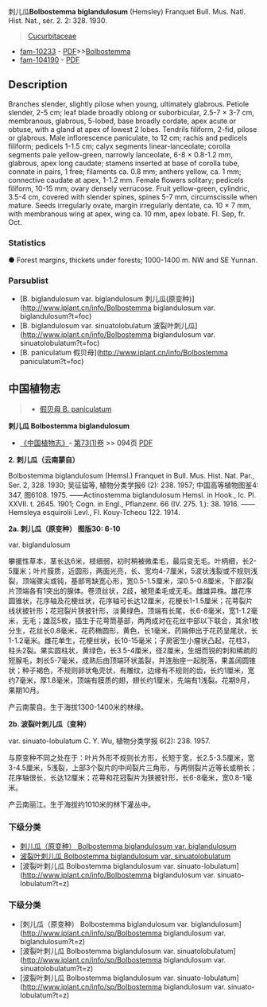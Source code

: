 刺儿瓜**Bolbostemma biglandulosum** (Hemsley) Franquet Bull. Mus. Natl. Hist. Nat., sér. 2. 2: 328. 1930.

> [Cucurbitaceae](http://www.iplant.cn/info/Cucurbitaceae?t=foc)
* [fam-10233](http://www.iplant.cn/foc/fam/10233) - [PDF](http://www.iplant.cn/foc/pdf/Cucurbitaceae.pdf)>>[Bolbostemma](http://www.iplant.cn/info/Bolbostemma?t=foc)
* [fam-104190](http://www.iplant.cn/foc/fam/104190) - [PDF](http://www.iplant.cn/foc/pdf/Bolbostemma.pdf)

## Description

Branches slender, slightly pilose when young, ultimately glabrous. Petiole slender, 2-5 cm; leaf blade broadly oblong or suborbicular, 2.5-7 × 3-7 cm, membranous, glabrous, 5-lobed, base broadly cordate, apex acute or obtuse, with a gland at apex of lowest 2 lobes. Tendrils filiform, 2-fid, pilose or glabrous. Male inflorescence paniculate, to 12 cm; rachis and pedicels filiform; pedicels 1-1.5 cm; calyx segments linear-lanceolate; corolla segments pale yellow-green, narrowly lanceolate, 6-8 × 0.8-1.2 mm, glabrous, apex long caudate; stamens inserted at base of corolla tube, connate in pairs, 1 free; filaments ca. 0.8 mm; anthers yellow, ca. 1 mm; connective caudate at apex, 1-1.2 mm. Female flowers solitary; pedicels filiform, 10-15 mm; ovary densely verrucose. Fruit yellow-green, cylindric, 3.5-4 cm, covered with slender spines, spines 5-7 mm, circumscissile when mature. Seeds irregularly ovate, margin irregularly dentate, ca. 10 × 7 mm, with membranous wing at apex, wing ca. 10 mm, apex lobate. Fl. Sep, fr. Oct.

### Statistics
● Forest margins, thickets under forests; 1000-1400 m. NW and SE Yunnan.



### Parsublist

* [B.  biglandulosum var. biglandulosum  刺儿瓜(原变种)](http://www.iplant.cn/info/Bolbostemma biglandulosum var. biglandulosum?t=foc)
* [B.  biglandulosum var. sinuatolobulatum  波裂叶刺儿瓜](http://www.iplant.cn/info/Bolbostemma biglandulosum var. sinuatolobulatum?t=foc)
* [B.  paniculatum  假贝母](http://www.iplant.cn/info/Bolbostemma paniculatum?t=foc)

## 中国植物志

> * [假贝母  B.  paniculatum](Bolbostemma-paniculatum-假贝母.md)


**刺儿瓜 Bolbostemma biglandulosum**

* [《中国植物志》](http://www.iplant.cn/frps)- [第73(1)卷](http://www.iplant.cn/frps/vol/73(1)) >> 094页 [PDF](http://www.iplant.cn/frps/pdf/73(1)/094.PDF)


**2. 刺儿瓜（云南蒙自）**

Bolbostemma biglandulosum (Hemsl.) Franquet in Bull. Mus. Hist. Nat. Par., Ser. 2, 328. 1930; 吴征镒等, 植物分类学报6 (2): 238. 1957; 中国高等植物图鉴4: 347, 图6108. 1975. ——Actinostemma biglandulosum Hemsl. in Hook., Ic. Pl. XXVII. t. 2645. 1901; Cogn. in Engl., Pflanzenr. 66 (IV. 275. 1.): 38. 1916. ——Hemsleya esquirolii Levl., Fl. Kouy-Tcheou 122. 1914.

**2a. 刺儿瓜（原变种） 图版30: 6-10**

var. biglandulosum

攀援性草本，茎长达6米，枝细弱，初时稍被微柔毛，最后变无毛。叶柄细，长2-5厘米；叶片膜质，近圆形，两面光亮，长、宽均4-7厘米，5波状浅裂或不规则浅裂，顶端骤尖或钝，基部弯缺宽心形，宽0.5-1.5厘米，深0.5-0.8厘米，下部2裂片顶端各有1突出的腺体。卷须丝状，2歧，被短柔毛或无毛。雌雄异株。雄花序圆锥状，花序轴及花梗丝状，花序轴可长达12厘米，花梗长1-1.5厘米；花萼裂片线状披针形；花冠裂片狭披针形，淡黄绿色，顶端有长尾，长6-8毫米，宽1-1.2毫米，无毛；雄蕊5枚，插生于花萼筒基部，两两成对在花丝中部以下联合，其余1枚分生，花丝长0.8毫米，花药椭圆形，黄色，长1毫米，药隔伸出于花药呈尾状，长1-1.2毫米。雌花单生，花梗丝状，长10-15毫米；子房密生小瘤状凸起，花柱3，柱头2裂。果实圆柱状，黄绿色，长3.5-4厘米，径2厘米，生细而锐的刺和稀疏的短腺毛，刺长5-7毫米，成熟后由顶端环状盖裂，并连胎座一起脱落，果盖阔圆锥状；种子褐色，不规则卵状龟壳状，有雕纹，边缘有不规则的齿，长约1厘米，宽约7毫米，厚1.8毫米，顶端有膜质的翅，翅长约1厘米，先端有1浅裂。花期9月，果期10月。

产云南蒙自。生于海拔1300-1400米的林缘。

**2b. 波裂叶刺儿瓜（变种）**

var. sinuato-lobulatum C. Y. Wu, 植物分类学报 6(2): 238. 1957.

与原变种不同之处在于：叶片外形不规则长方形，长短于宽，长2.5-3.5厘米，宽3-4.5厘米，5浅裂，上部3个裂片的中间裂片三角形，与两侧裂片近等长或稍长；花序轴很长，长达12厘米；花萼和花冠裂片为狭披针形，长6-8毫米，宽0.8-1毫米。

产云南丽江。生于海拔约1010米的林下灌丛中。

### 下级分类
* [刺儿瓜（原变种）  Bolbostemma biglandulosum var. biglandulosum](Bolbostemma-biglandulosum-var-biglandulosum-刺儿瓜(原变种).md)
* [波裂叶刺儿瓜  Bolbostemma biglandulosum var. sinuatolobulatum](Bolbostemma-biglandulosum-var-sinuatolobulatum-波裂叶刺儿瓜.md)
* [波裂叶刺儿瓜  Bolbostemma biglandulosum var. sinuato-lobulatum](http://www.iplant.cn/info/Bolbostemma biglandulosum var. sinuato-lobulatum?t=z)

### 下级分类
* [刺儿瓜（原变种）  Bolbostemma biglandulosum var. biglandulosum](http://www.iplant.cn/info/sp/Bolbostemma biglandulosum var. biglandulosum?t=z)
* [波裂叶刺儿瓜  Bolbostemma biglandulosum var. sinuatolobulatum](http://www.iplant.cn/info/sp/Bolbostemma biglandulosum var. sinuatolobulatum?t=z)
* [波裂叶刺儿瓜  Bolbostemma biglandulosum var. sinuato-lobulatum](http://www.iplant.cn/info/sp/Bolbostemma biglandulosum var. sinuato-lobulatum?t=z)
